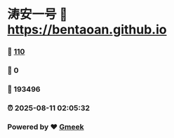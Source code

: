 # 涛安一号 :link: https://bentaoan.github.io 
### :page_facing_up: [110](https://bentaoan.github.io/tag.html) 
### :speech_balloon: 0 
### :hibiscus: 193496 
### :alarm_clock: 2025-08-11 02:05:32 
### Powered by :heart: [Gmeek](https://github.com/Meekdai/Gmeek)
